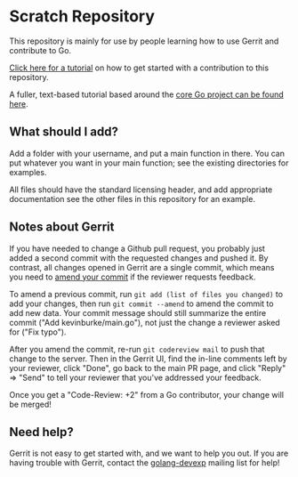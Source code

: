 # Scratch Repository

This repository is mainly for use by people learning how to use Gerrit and
contribute to Go.

[Click here for a tutorial][gophercon-tutorial] on how to get started with a
contribution to this repository.

A fuller, text-based tutorial based around the [core Go project can be found
here][core-go-tutorial].

## What should I add?

Add a folder with your username, and put a main function in there. You can
put whatever you want in your main function; see the existing directories for
examples.

All files should have the standard licensing header, and add appropriate
documentation see the other files in this repository for an example.

## Notes about Gerrit

If you have needed to change a Github pull request, you probably just added a
second commit with the requested changes and pushed it. By contrast, all changes
opened in Gerrit are a single commit, which means you need to [amend your
commit][amend] if the reviewer requests feedback.

[amend]: http://www.joinfu.com/2013/06/pushing-revisions-to-a-gerrit-code-review/

To amend a previous commit, run `git add (list of files you changed)` to add
your changes, then run `git commit --amend` to amend the commit to add new
data. Your commit message should still summarize the entire commit ("Add
kevinburke/main.go"), not just the change a reviewer asked for ("Fix typo").

After you amend the commit, re-run `git codereview mail` to push that change
to the server. Then in the Gerrit UI, find the in-line comments left by your
reviewer, click "Done", go back to the main PR page, and click "Reply" => "Send"
to tell your reviewer that you've addressed your feedback.

Once you get a "Code-Review: +2" from a Go contributor, your change will be
merged!

## Need help?

Gerrit is not easy to get started with, and we want to help you out. If you are
having trouble with Gerrit, contact the [golang-devexp][devexp] mailing list for
help!

[gophercon-tutorial]: https://golang.org/s/gophercon2017
[core-go-tutorial]: https://golang.org/doc/contribute.html
[devexp]: https://groups.google.com/forum/#!forum/golang-devexp
